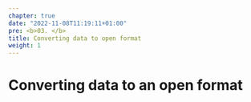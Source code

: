 ```yaml
---
chapter: true
date: "2022-11-08T11:19:11+01:00"
pre: <b>03. </b>
title: Converting data to open format
weight: 1
---
```


# Converting data to an open format

